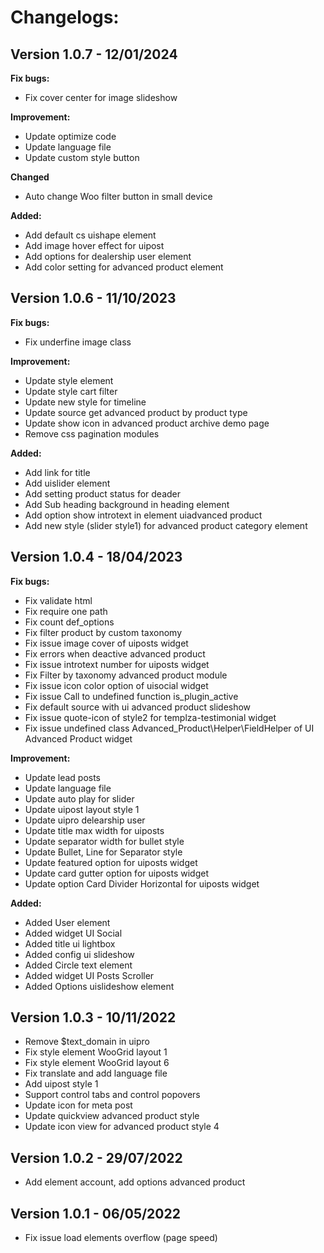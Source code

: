# Changelogs:

## Version 1.0.7 - 12/01/2024

**Fix bugs:**

- Fix cover center for image slideshow

**Improvement:**

- Update optimize code
- Update language file
- Update custom style button

**Changed**

- Auto change Woo filter button in small device

**Added:**

- Add default cs uishape element
- Add image hover effect for uipost
- Add options for dealership user element
- Add color setting for advanced product element

## Version 1.0.6 - 11/10/2023

**Fix bugs:**

- Fix underfine image class

**Improvement:**

- Update style element
- Update style cart filter
- Update new style for timeline 
- Update source get advanced product by product type
- Update show icon in advanced product archive demo page
- Remove css pagination modules

**Added:**

- Add link for title
- Add uislider element
- Add setting product status for deader
- Add Sub heading background in heading element
- Add option show introtext in element uiadvanced product
- Add new style (slider style1) for advanced product category element

## Version 1.0.4 - 18/04/2023

**Fix bugs:**

- Fix validate html
- Fix require one path
- Fix count def_options
- Fix filter product by custom taxonomy
- Fix issue image cover of uiposts widget
- Fix errors when deactive advanced product
- Fix issue introtext number for uiposts widget
- Fix Filter by taxonomy advanced product module
- Fix issue icon color option of uisocial widget
- Fix issue Call to undefined function is_plugin_active
- Fix default source with ui advanced product slideshow
- Fix issue quote-icon of style2 for templza-testimonial widget
- Fix issue undefined class Advanced_Product\Helper\FieldHelper of UI Advanced Product widget

**Improvement:**

- Update lead posts
- Update language file
- Update auto play for slider
- Update uipost layout style 1
- Update uipro delearship user
- Update title max width for uiposts
- Update separator width for bullet style
- Update Bullet, Line for Separator style
- Update featured option for uiposts widget
- Update card gutter option for uiposts widget
- Update option Card Divider Horizontal for uiposts widget

**Added:**

- Added User element
- Added widget UI Social
- Added title ui lightbox
- Added config ui slideshow
- Added Circle text element
- Added widget UI Posts Scroller
- Added Options uislideshow element

## Version 1.0.3 - 10/11/2022

- Remove $text_domain in uipro
- Fix style element WooGrid layout 1
- Fix style element WooGrid layout 6
- Fix translate and add language file
- Add uipost style 1
- Support control tabs and control popovers
- Update icon for meta post
- Update quickview advanced product style
- Update icon view for advanced product style 4

## Version 1.0.2 - 29/07/2022

- Add element account, add options advanced product

## Version 1.0.1 - 06/05/2022

- Fix issue load elements overflow (page speed)